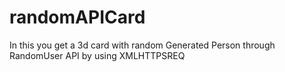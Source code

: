# randomAPICard

In this you get a 3d card with random Generated Person through RandomUser API by using XMLHTTPSREQ
